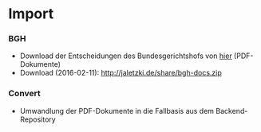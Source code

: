 # Import
### BGH
- Download der Entscheidungen des Bundesgerichtshofs von [hier](http://juris.bundesgerichtshof.de/cgi-bin/rechtsprechung/list.py?Gericht=bgh&Art=en) (PDF-Dokumente)
- Download (2016-02-11): http://jaletzki.de/share/bgh-docs.zip
### Convert
- Umwandlung der PDF-Dokumente in die Fallbasis aus dem Backend-Repository
